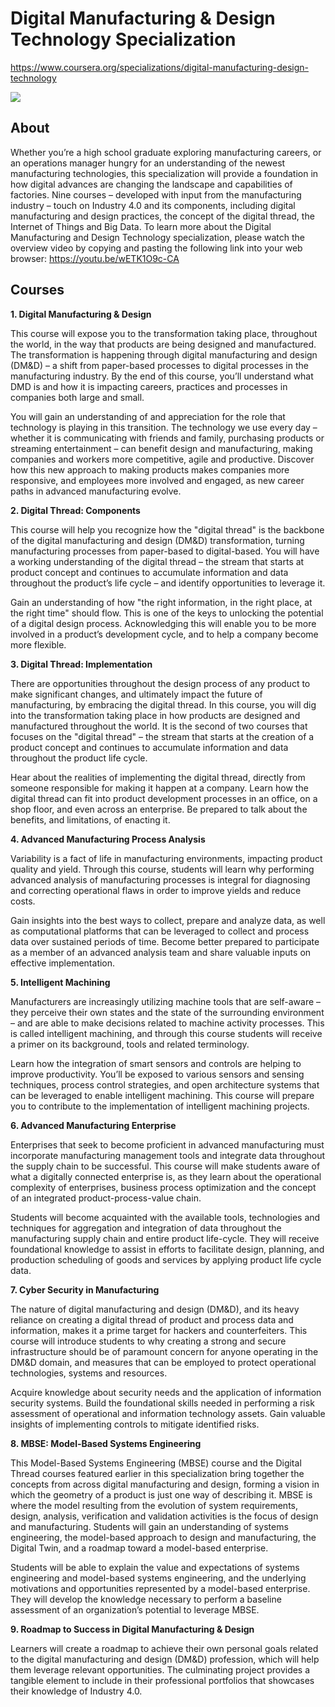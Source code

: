 # Digital Manufacturing & Design Technology Specialization

https://www.coursera.org/specializations/digital-manufacturing-design-technology

![](https://d3njjcbhbojbot.cloudfront.net/api/utilities/v1/imageproxy/http://coursera-university-assets.s3.amazonaws.com/e8/6cc85ab7c246c594aca14a4724371f/SUNY-Circle_copy.png?auto=format%2Ccompress&dpr=1&w=120&h=120&q=40)

## About 

Whether you’re a high school graduate exploring manufacturing careers, or an operations manager hungry for an understanding of the newest manufacturing technologies, this specialization will provide a foundation in how digital advances are changing the landscape and capabilities of factories. Nine courses – developed with input from the manufacturing industry – touch on Industry 4.0 and its components, including digital manufacturing and design practices, the concept of the digital thread, the Internet of Things and Big Data. To learn more about the Digital Manufacturing and Design Technology specialization, please watch the overview video by copying and pasting the following link into your web browser: https://youtu.be/wETK1O9c-CA

## Courses

**1. Digital Manufacturing & Design**

This course will expose you to the transformation taking place, throughout the world, in the way that products are being designed and manufactured. The transformation is happening through digital manufacturing and design (DM&D) – a shift from paper-based processes to digital processes in the manufacturing industry. By the end of this course, you’ll understand what DMD is and how it is impacting careers, practices and processes in companies both large and small.  

You will gain an understanding of and appreciation for the role that technology is playing in this transition. The technology we use every day – whether it is communicating with friends and family, purchasing products or streaming entertainment – can benefit design and manufacturing, making companies and workers more competitive, agile and productive. Discover how this new approach to making products makes companies more responsive, and employees more involved and engaged, as new career paths in advanced manufacturing evolve.


**2. Digital Thread: Components**

This course will help you recognize how the "digital thread" is the backbone of the digital manufacturing and design (DM&D) transformation, turning manufacturing processes from paper-based to digital-based. You will have a working understanding of the digital thread – the stream that starts at product concept and continues to accumulate information and data throughout the product’s life cycle – and identify opportunities to leverage it. 

Gain an understanding of how "the right information, in the right place, at the right time" should flow. This is one of the keys to unlocking the potential of a digital design process. Acknowledging this will enable you to be more involved in a product’s development cycle, and to help a company become more flexible. 

**3. Digital Thread: Implementation**

There are opportunities throughout the design process of any product to make significant changes, and ultimately impact the future of manufacturing, by embracing the digital thread. In this course, you will dig into the transformation taking place in how products are designed and manufactured throughout the world. It is the second of two courses that focuses on the "digital thread" – the stream that starts at the creation of a product concept and continues to accumulate information and data throughout the product life cycle.  

Hear about the realities of implementing the digital thread, directly from someone responsible for making it happen at a company. Learn how the digital thread can fit into product development processes in an office, on a shop floor, and even across an enterprise. Be prepared to talk about the benefits, and limitations, of enacting it.

**4. Advanced Manufacturing Process Analysis**

Variability is a fact of life in manufacturing environments, impacting product quality and yield. Through this course, students will learn why performing advanced analysis of manufacturing processes is integral for diagnosing and correcting operational flaws in order to improve yields and reduce costs.   

Gain insights into the best ways to collect, prepare and analyze data, as well as computational platforms that can be leveraged to collect and process data over sustained periods of time. Become better prepared to participate as a member of an advanced analysis team and share valuable inputs on effective implementation.   

**5. Intelligent Machining**

Manufacturers are increasingly utilizing machine tools that are self-aware – they perceive their own states and the state of the surrounding environment – and are able to make decisions related to machine activity processes. This is called intelligent machining, and through this course students will receive a primer on its background, tools and related terminology. 

Learn how the integration of smart sensors and controls are helping to improve productivity. You’ll be exposed to various sensors and sensing techniques, process control strategies, and open architecture systems that can be leveraged to enable intelligent machining. This course will prepare you to contribute to the implementation of intelligent machining projects. 

**6. Advanced Manufacturing Enterprise**

Enterprises that seek to become proficient in advanced manufacturing must incorporate manufacturing management tools and integrate data throughout the supply chain to be successful. This course will make students aware of what a digitally connected enterprise is, as they learn about the operational complexity of enterprises, business process optimization and the concept of an integrated product-process-value chain. 

Students will become acquainted with the available tools, technologies and techniques for aggregation and integration of data throughout the manufacturing supply chain and entire product life-cycle. They will receive foundational knowledge to assist in efforts to facilitate design, planning, and production scheduling of goods and services by applying product life cycle data.  

**7. Cyber Security in Manufacturing**

The nature of digital manufacturing and design (DM&D), and its heavy reliance on creating a digital thread of product and process data and information, makes it a prime target for hackers and counterfeiters. This course will introduce students to why creating a strong and secure infrastructure should be of paramount concern for anyone operating in the DM&D domain, and measures that can be employed to protect operational technologies, systems and resources. 

Acquire knowledge about security needs and the application of information security systems. Build the foundational skills needed in performing a risk assessment of operational and information technology assets. Gain valuable insights of implementing controls to mitigate identified risks.

**8. MBSE: Model-Based Systems Engineering**

This Model-Based Systems Engineering (MBSE) course and the Digital Thread courses featured earlier in this specialization bring together the concepts from across digital manufacturing and design, forming a vision in which the geometry of a product is just one way of describing it. MBSE is where the model resulting from the evolution of system requirements, design, analysis, verification and validation activities is the focus of design and manufacturing. Students will gain an understanding of systems engineering, the model-based approach to design and manufacturing, the Digital Twin, and a roadmap toward a model-based enterprise.

Students will be able to explain the value and expectations of systems engineering and model-based systems engineering, and the underlying motivations and opportunities represented by a model-based enterprise. They will develop the knowledge necessary to perform a baseline assessment of an organization’s potential to leverage MBSE. 

**9. Roadmap to Success in Digital Manufacturing & Design**

Learners will create a roadmap to achieve their own personal goals related to the digital manufacturing and design (DM&D) profession, which will help them leverage relevant opportunities. The culminating project provides a tangible element to include in their professional portfolios that showcases their knowledge of Industry 4.0.
